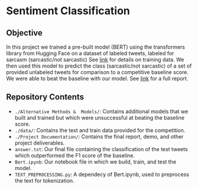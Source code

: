 # Sentiment Classification 
## Objective
In this project we trained a pre-built model (BERT) using the transformers library from Hugging Face on a dataset of labeled tweets, labeled for sarcasm (sarcastic/not sarcastic) See [link](data_description.md) for details on training data. We then used this model to predict the class (sarcastic/not sarcastic) of a set of provided unlabeled tweets for comparison to a competitive baseline score. We were able to beat the baseline with our model. See [link](https://steve303.github.io/NLP-SentimentClassification/Project%20Documentation/final_summary.pdf) for a full report. 
## Repository Contents
- `./Alternative Methods &  Models/`: Contains additional models that we built and trained but which were unsuccessful at beating the baseline score.
- `./data/`: Contains the test and train data provided for the competition.
- `./Project Documentation/`: Contains the final report, demo, and other project deliverables.
- `answer.txt`: Our final file containing the classification of the test tweets which outperformed the F1 score of the baseline.
- `Bert.ipynb`: Our notebook file in which we build, train, and test the model. 
- `TEXT_PREPROCESSING.py`: A dependecy of Bert.ipynb, used to preprocess the text for tokenization. 
